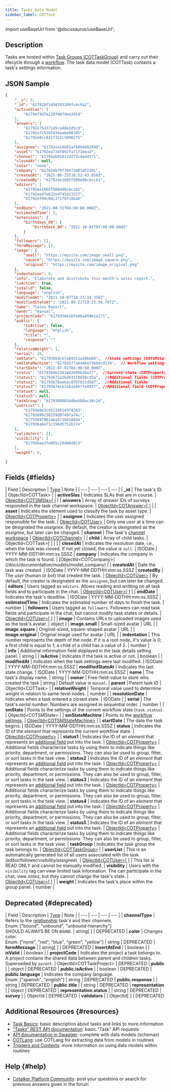 ```yaml
---
title: Tasks Data Model
sidebar_label: COTTask
---
```

import useBaseUrl from '@docusaurus/useBaseUrl';

## Description

Tasks are hosted within [Task Groups (COTTaskGroup)](/docs/documentation/models/tasks/model_taskgroup) and carry out their lifecycle through a [workflow](/docs/documentation/admin/workflows/admin_workflow_overview). The task data model (COTTask) contains a task's settings information.


## JSON Sample

```json
{
    "__v": 9,
    "_id": "617928f1d50f83209fc4c9a2",
    "activeSlas": [
        "61794f9d7e2207607dea305d"
    ],
    "answers": [
        "61792e75437145ca48a1d5cd",
        "61792e7c63bf434aabe08105",
        "61792e8cc031f322c5090275"
    ],
    "assignee": "61792ea18b81afb8b9d02898",
    "asset": "61792ea734f892fa71f1bea3",
    "channel": "61792eb01011d273cdadd371",
    "closedAt": null,
    "color": "none",
    "company": "61792eb79f70471601d5239c",
    "createdAt": "2021-06-23T18:52:43.650Z",
    "createdBy": "61792ee1665f500dd0cbccb1",
    "editors": [
        "61792ee1665f500dd0cbccb1",
        "61792eed7e632ed745423227",
        "61792ef89c0dc2f1f67c8ba6"
    ],
    "endDate": "2021-08-31T04:00:00.000Z",
    "estimatedTime": 5,
    "extensions": {
        "birthdays_00": {
            "birthdate_00": "2021-10-01T03:00:00.000Z"
        }
    },
    "followers": [],
    "formMessage": [],
    "image": {
        "small": "https://mysite.com/image_small.png",
        "square": "https://mysite.com/image_square.png",
        "original": "https://mysite.com/image_original.png"
    },
    "indentation": 0,
    "info": "Elaborate and distribute this month's sales report.",
    "isActive": true,
    "isValid": false,
    "language": "english",
    "modifiedAt": "2021-10-07T10:33:34.350Z",
    "modifiedStateAt": "2021-09-21T18:25:56.787Z",
    "name": "Sales Report",
    "owner": "manual",
    "projectCode": "6179356416fe68a459b1e171",
    "public": {
        "isActive": false,
        "language": "english",
        "title": "",
        "response": ""
    },
    "relativeWeight": 1,
    "serial": 28,
    "smState": "6179356dcb7a69311a26bb80",  //State settings (COTSMState)
    "smStateMachine": "61793577a8d46e736bdcd129",  // Workflow settings (COTSMStateMachine)
    "startDate": "2021-07-01T04:00:00.000Z",
    "status": "6179366b1361882699b18e27",  //Current state (COTProperty)
    "status1": "61793672a2bd931f8838cd5a",  //Additional fields (COTProperty)
    "status2": "61793678aebac07bfb11d587",  //Additional fields
    "status3": "6179367ecb7ab1e467fe092f", //Additional field (COTProperty)
    "status4": null,
    "status5": null,
    "taskGroup": "6179368883ddbe5b0ac30c2d",
    "userList": [
        "6179368e3c451169143f4243",
        "61793699c58259d9f49fa74c",
        "6179369f962aba673b818844",
        "617936a6471c196d5f51b37e"
    ],
    "validators": [],
    "visibility": [
        "617936ae27e055c29d00d823"
    ],
    "weight": 0,

}
```

## Fields {#fields}

| Field | Description | [Type](/docs/documentation/models/overview_model#data-types) | Note |
| --- | --- | --- | --- |
| **\_id** | The task's ID. | ObjectId<COTTask\> |
| **activeSlas** | Indicates SLAs that are in course. | [ObjectId<COTSMSla\>[ ]](/docs/documentation/models/tasks/model_sla) |
| **answers** | Array of _answer_ IDs of surveys responded in the task channel workspace. | [ObjectId<COTAnswer\>[ ]](/docs/documentation/models/surveys/model_answers) |
| **asset** | Indicates the _element_ used to classify the task by asset type. | [ObjectId<COTProperty\>](/docs/documentation/models/databases/model_properties/) | 
| **assignee** | Indicates the _user_ assigned responsible for the task. | [ObjectId<COTUser\>](/docs/documentation/models/users/model_users) | Only one _user_ at a time can be designated the _assignee_. By default, the creator is designated as the _assignee_, but later can be changed.
| **channel** | The task's [channel workspace](/docs/documentation/client/channels) | [ObjectId<COTChannel\>](/docs/documentation/models/communication/model_channels) |
| **child** | Array of child tasks. | ObjectId<COTTask\>[ ] | |
| **closedAt** | Indicates the resolution date, i.e., when the task was closed. If not yet closed, the value is `null`. | ISODate | YYYY-MM-DDTHH:mm:ss.SSSZ
| **company** | Indicates the company in which the task is found. | [ObjectId<COTCompany\>] (/docs/documentation/models/model_company) |
| **createdAt** | Date the task was created. | ISODate | YYYY-MM-DDTHH:mm:ss.SSSZ
| **createdBy** | The _user_ (human or bot) that created the task. | [ObjectId<COTUser\>](/docs/documentation/models/users/model_users) | By default, the creator is designated as the `assignee`, but can later be changed.
| **editors** | Users tagged as `editors`. Allows reading and writting on all task fields and to participate in the chat. | [ObjectId<COTUser\>[ ]](/docs/documentation/models/users/model_users) | 
| **endDate** | Indicates the task's deadline. | ISODate | YYYY-MM-DDTHH:mm:ss.SSSZ
| **estimatedTime** | Indicates the estimated number of days to finish the task. | number |
| **followers** | Users tagged as `followers`. Followers can read task fields and participate in the chat, but cannot modify task states or details. | [ObjectId<COTUser\>[ ]](/docs/documentation/models/users/model_users) |
| **image** | Contains URLs to uploaded images used as the task's avatar. | object |
| **image.small** | Small-sized avatar | URL |
| **image.square** | Original-sized, square-shaped avatar | URL |
| **image.original** | Original image used for avatar | URL |
| **indentation** | This number represents the depth of the node. If it is a root node, it's value is 0; a first child is equal to 1; a child of a child has a value of 2. | number |  
| **info** | Additional information field displayed in the task details setting panel. | string |
| **isActive** | Indicates if the task is active or not. | boolean | 
| **modifiedAt** | Indicates when the task settings were last modified. | ISODate | YYYY-MM-DDTHH:mm:ss.SSSZ
| **modifiedStateAt** | Indicates the last state change. | ISODate | YYYY-MM-DDTHH:mm:ss.SSSZ
| **name** | The task's display name. | string |
| **owner** | Free-field-value to store who created the task | string | Default value is `manual`.
| **parent** | Parent task ID | ObjectId<COTTask\> |
| **relativeWeight** | Temporal value used to determine _weight_ in relation to same-level nodes. | number | 
| **resolutionDate** | Indicates when a task entered a closed state. | ISODate | 
| **serial** | The task's _serial number_. Numbers are assigned in sequential order. | number |
| **smState** | Points to the settings of the current workflow state (`task.status`). | ObjectId<COTSMState\> |
| **smStateMachine** | Points to the [workflow settings](/docs/documentation/admin/workflows/settings_panels/workflow_create_edit#layout). | [ObjectId<COTSMStateMachine\>](/docs/documentation/models/tasks/model_statemachine) |
| **startDate** | The date the task begins. | ISODate | YYYY-MM-DDTHH:mm:ss.SSSZ
| **status** | Indicates the ID of the _element_ that represents the current workflow state. | [ObjectId<COTProperty\>](/docs/documentation/models/databases/model_properties) |
| **status1** | Indicates the ID of an _element_ that represents an [additional field](/docs/documentation/admin/workflows/settings_panels/workflow_create_edit#additional-fields) put into the task. | [ObjectId<COTProperty\>](/docs/documentation/models/databases/model_properties) | Additional fields characterize tasks by using them to indicate things like priority, department, or permissions. They can also be used to group, filter, or sort tasks in the task view.
| **status2** | Indicates the ID of an _element_ that represents an [additional field](/docs/documentation/admin/workflows/settings_panels/workflow_create_edit#additional-fields) put into the task. | [ObjectId<COTProperty\>](/docs/documentation/models/databases/model_properties) | Additional fields characterize tasks by using them to indicate things like priority, department, or permissions. They can also be used to group, filter, or sort tasks in the task view.
| **status3** | Indicates the ID of an _element_ that represents an [additional field](/docs/documentation/admin/workflows/settings_panels/workflow_create_edit#additional-fields) put into the task. | [ObjectId<COTProperty\>](/docs/documentation/models/databases/model_properties) | Additional fields characterize tasks by using them to indicate things like priority, department, or permissions. They can also be used to group, filter, or sort tasks in the task view.
| **status4** | Indicates the ID of an _element_ that represents an [additional field](/docs/documentation/admin/workflows/settings_panels/workflow_create_edit#additional-fields) put into the task. | [ObjectId<COTProperty\>](/docs/documentation/models/databases/model_properties) | Additional fields characterize tasks by using them to indicate things like priority, department, or permissions. They can also be used to group, filter, or sort tasks in the task view.
| **status5** | Indicates the ID of an _element_ that represents an [additional field](/docs/documentation/admin/workflows/settings_panels/workflow_create_edit#additional-fields) put into the task. | [ObjectId<COTProperty\>](/docs/documentation/models/databases/model_properties) | Additional fields characterize tasks by using them to indicate things like priority, department, or permissions. They can also be used to group, filter, or sort tasks in the task view.
| **taskGroup** | Indicates the _task group_ the task belongs to. | [ObjectId<COTTaskGroup\>](/docs/documentation/models/tasks/model_taskgroup) |
| **userList** | This is an automatically generated list of all users associated with the task (editor/follower/visibility/assignee). | [ObjectId<COTUser\>[ ]](/docs/documentation/models/users/model_users) | This list is READ ONLY and cannot be manually modified.
| **visibility** | Users with the `visibility` tag can view limited task information. The can participate in the chat, view _notes_, but they cannot change the task's state. | [ObjectId<COTUser\>[ ]](/docs/documentation/models/users/model_users) | 
| **weight** | Indicates the task's place within the group panel. | number |

## Deprecated {#deprecated}

| Field | Description | [Type](/docs/documentation/models/overview_model#data-types) | Note |
| --- | --- | --- | --- |
| **channelType** | Refers to the [relationship]((/docs/documentation/admin/tips/chat_channels_workflows)) task's and their channels.<br/>Enum: ["bound", "unbound", "unbound-hierarchy"]<br/>SHOULD ALWAYS BE ON `BOUND`. | string[ ] | DEPRECATED 
| **color** | Changes color.<br/>Enum: ["none", "red", "blue", "green", "yellow"] | string | DEPRECATED
| **formMessage** | | string[ ] | DEPRECATED
| **insertAtEnd** | | boolean |
| **isValid** | | boolean |
| **projectCode** | Indicates the project a task belongs to. A project contains the shared data between parent and children tasks. Superseded by `parent`. | ObjectId<COTTaskProject\> | DEPRECATED
| **public** | | object | DEPRECATED
| **public.isActive** | | boolean | DEPRECATED
| **public.language** | Indicates the company language.<br/>Enum: ["spanish", "english"] | string | DEPRECATED
| **public.response** | | string | DEPRECATED
| **public.title** | | string | DEPRECATED
| **representation** | | object | DEPRECATED
| **representation.status** | | string | DEPRECATED
| **survey** | | ObjectId | DEPRECATED
| **validators** | | ObjectId[ ] | DEPRECATED

## Additional Resources {#resources}

- [Task Basics](/docs/documentation/client/basic_concepts#tasks): basic description about tasks and links to more information
- ["Tasks" REST API documentation](/docs/documentation/api/tasks/tasks): basic "Task" API requests
- [API documentation in Swagger](https://www.cotalker.com/swagger/core/?key=woubtjf4olr0t4zgutuwn6scbcm6hd3qh1cgl5obmohpbm3mfublnwcvv67lodgjvd3h86s9ppshtvmf95gepsqh6nizq9liu7f): complete with data models (schemas)
- [COTLang](/docs/documentation/automation/admin_cotlang): use COTLang for extracting data from models in routines
- [Triggers and Contexts](/docs/documentation/automation/triggers_and_contexts): more information on using data models within routines

## Help {#help}

- [Cotalker Platform Community](https://github.com/Cotalker/documentation/discussions): post your questions or search for previous answers given in the forum